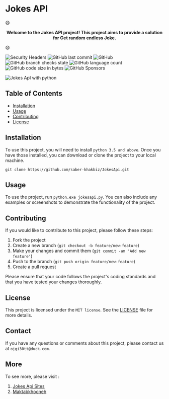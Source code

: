 # Jokes API

:smile: <p align="center"><strong>Welcome to the Jokes API project! This project aims to provide a solution for Get random endless Joke.</strong></p> :smile:


![Security Headers](https://img.shields.io/security-headers?url=https%3A%2F%2Fgithub.com%2Fsaber-khakbiz)
![GitHub last commit](https://img.shields.io/github/last-commit/saber-khakbiz/jokesapi)
![GitHub](https://img.shields.io/github/license/saber-khakbiz/jokesapi)
![GitHub branch checks state](https://img.shields.io/github/checks-status/saber-khakbiz/jokesapi/master)
![GitHub language count](https://img.shields.io/github/languages/count/saber-khakbiz/jokesapi)
![GitHub code size in bytes](https://img.shields.io/github/languages/code-size/saber-khakbiz/jokesapi)
![GitHub Sponsors](https://img.shields.io/github/sponsors/python)




![Jokes ApI with python](https://github.com/saber-khakbiz/JokesApi/blob/master/images/JokesApi.jpg)



## Table of Contents

- [Installation](#installation)
- [Usage](#usage)
- [Contributing](#contributing)
- [License](#license)

## Installation

To use this project, you will need to install `python 3.5 and above`. Once you have those installed, you can download or clone the project to your local machine. 

`git clone https://github.com/saber-khakbiz/JokesApi.git`


## Usage

To use the project, run `python.exe jokesapi.py`. You can also include any examples or screenshots to demonstrate the functionality of the project. 

## Contributing

If you would like to contribute to this project, please follow these steps:

1. Fork the project
2. Create a new branch (`git checkout -b feature/new-feature`)
3. Make your changes and commit them (`git commit -am 'Add new feature'`)
4. Push to the branch (`git push origin feature/new-feature`)
5. Create a pull request

Please ensure that your code follows the project's coding standards and that you have tested your changes thoroughly. 

## License

This project is licensed under the `MIT license`. See the [LICENSE](LICENSE) file for more details. 

## Contact

If you have any questions or comments about this project, please contact us at `ojgi30tt@duck.com`.

## More
To see more, please visit :
1. [Jokes Api Sites](https://rapidapi.com/collection/jokes)
2. [Maktabkhooneh](https://maktabkhooneh.org/course/%D8%B4%DB%8C%D8%A1-%DA%AF%D8%B1%D8%A7%DB%8C%DB%8C-%D9%BE%D8%A7%DB%8C%D8%AA%D9%88%D9%86-mk2032/)

